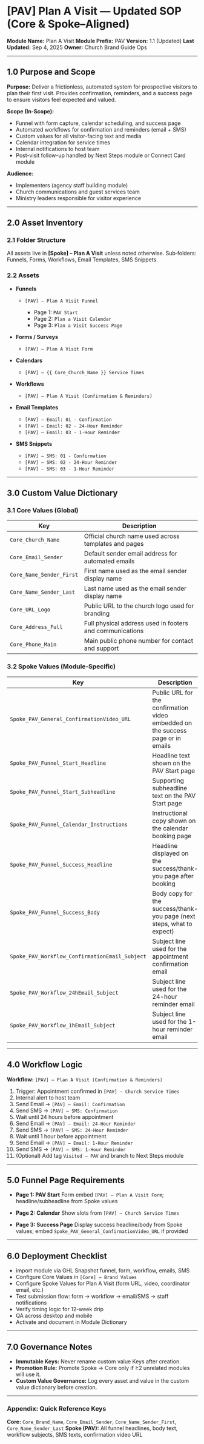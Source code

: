 # \[PAV] Plan A Visit — Updated SOP (Core & Spoke–Aligned)

**Module Name:** Plan A Visit
**Module Prefix:** PAV
**Version:** 1.1 (Updated)
**Last Updated:** Sep 4, 2025
**Owner:** Church Brand Guide Ops

---

## 1.0 Purpose and Scope

**Purpose:** 
Deliver a frictionless, automated system for prospective visitors to plan their first visit. Provides confirmation, reminders, and a success page to ensure visitors feel expected and valued.

**Scope (In-Scope):**
* Funnel with form capture, calendar scheduling, and success page
* Automated workflows for confirmation and reminders (email + SMS)
* Custom values for all visitor-facing text and media
* Calendar integration for service times
* Internal notifications to host team
* Post-visit follow-up handled by Next Steps module or Connect Card module

**Audience:**
* Implementers (agency staff building module)
* Church communications and guest services team
* Ministry leaders responsible for visitor experience

---

## 2.0 Asset Inventory

### 2.1 Folder Structure

All assets live in **\[Spoke] – Plan A Visit** unless noted otherwise.
Sub‑folders: Funnels, Forms, Workflows, Email Templates, SMS Snippets.

### 2.2 Assets

* **Funnels**

  * `[PAV] – Plan A Visit Funnel`

    * Page 1: `PAV Start`
    * Page 2: `Plan a Visit Calendar`
    * Page 3: `Plan a Visit Success Page`

* **Forms / Surveys**

  * `[PAV] – Plan A Visit Form`

* **Calendars**

  * `[PAV] – {{ Core_Church_Name }} Service Times`

* **Workflows**

  * `[PAV] – Plan A Visit (Confirmation & Reminders)`

* **Email Templates**

  * `[PAV] – Email: 01 - Confirmation`
  * `[PAV] – Email: 02 - 24‑Hour Reminder`
  * `[PAV] – Email: 03 - 1‑Hour Reminder`

* **SMS Snippets**

  * `[PAV] – SMS: 01 - Confirmation`
  * `[PAV] – SMS: 02 - 24‑Hour Reminder`
  * `[PAV] – SMS: 03 - 1‑Hour Reminder`

---

## 3.0 Custom Value Dictionary

### 3.1 Core Values (Global)

| Key | Description |
| --- | ----------- |
| `Core_Church_Name` | Official church name used across templates and pages |
| `Core_Email_Sender` | Default sender email address for automated emails |
| `Core_Name_Sender_First` | First name used as the email sender display name |
| `Core_Name_Sender_Last` | Last name used as the email sender display name |
| `Core_URL_Logo` | Public URL to the church logo used for branding |
| `Core_Address_Full` | Full physical address used in footers and communications |
| `Core_Phone_Main` | Main public phone number for contact and support |

### 3.2 Spoke Values (Module‑Specific)

| Key | Description |
| --- | ----------- |
| `Spoke_PAV_General_ConfirmationVideo_URL` | Public URL for the confirmation video embedded on the success page or in emails |
| `Spoke_PAV_Funnel_Start_Headline` | Headline text shown on the PAV Start page |
| `Spoke_PAV_Funnel_Start_Subheadline` | Supporting subheadline text on the PAV Start page |
| `Spoke_PAV_Funnel_Calendar_Instructions` | Instructional copy shown on the calendar booking page |
| `Spoke_PAV_Funnel_Success_Headline` | Headline displayed on the success/thank-you page after booking |
| `Spoke_PAV_Funnel_Success_Body` | Body copy for the success/thank-you page (next steps, what to expect) |
| `Spoke_PAV_Workflow_ConfirmationEmail_Subject` | Subject line used for the appointment confirmation email |
| `Spoke_PAV_Workflow_24hEmail_Subject` | Subject line used for the 24-hour reminder email |
| `Spoke_PAV_Workflow_1hEmail_Subject` | Subject line used for the 1-hour reminder email |

---

## 4.0 Workflow Logic

**Workflow:** `[PAV] – Plan A Visit (Confirmation & Reminders)`

1. Trigger: Appointment confirmed in `[PAV] – Church Service Times`
2. Internal alert to host team
3. Send Email → `[PAV] – Email: Confirmation`
4. Send SMS → `[PAV] – SMS: Confirmation`
5. Wait until 24 hours before appointment
6. Send Email → `[PAV] – Email: 24‑Hour Reminder`
7. Send SMS → `[PAV] – SMS: 24‑Hour Reminder`
8. Wait until 1 hour before appointment
9. Send Email → `[PAV] – Email: 1‑Hour Reminder`
10. Send SMS → `[PAV] – SMS: 1‑Hour Reminder`
11. (Optional) Add tag `Visited – PAV` and branch to Next Steps module

---

## 5.0 Funnel Page Requirements

* **Page 1: PAV Start**
  Form embed `[PAV] – Plan A Visit Form`; headline/subheadline from Spoke values

* **Page 2: Calendar**
  Show slots from `[PAV] – Church Service Times`

* **Page 3: Success Page**
  Display success headline/body from Spoke values; embed `Spoke_PAV_General_ConfirmationVideo_URL` if provided

---

## 6.0 Deployment Checklist

* import module via GHL Snapshot funnel, form, workflow, emails, SMS
* Configure Core Values in `[Core] – Brand Values`
* Configure Spoke Values for Plan A Visit (form URL, video, coordinator email, etc.)
* Test submission flow: form → workflow → email/SMS → staff notifications
* Verify timing logic for 12-week drip
* QA across desktop and mobile
* Activate and document in Module Dictionary


---

## 7.0 Governance Notes

* **Immutable Keys:** Never rename custom value Keys after creation.
* **Promotion Rule:** Promote Spoke → Core only if ≥2 unrelated modules will use it.
* **Custom Value  Governance:** Log every asset and value in the custom value dictionary before creation.

---

### Appendix: Quick Reference Keys

**Core:** `Core_Brand_Name`, `Core_Email_Sender`, `Core_Name_Sender_First`, `Core_Name_Sender_Last`
**Spoke (PAV):** All funnel headlines, body text, workflow subjects, SMS texts, confirmation video URL
